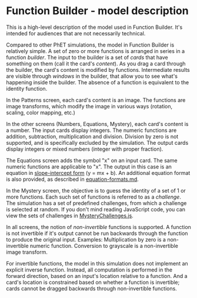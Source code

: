 # Function Builder - model description

This is a high-level description of the model used in Function Builder. It's intended for audiences
that are not necessarily technical.

Compared to other PhET simulations, the model in Function Builder is relatively simple.
A set of zero or more functions is arranged in series in a function *builder*.
The input to the builder is a set of *cards* that have something on them (call it the card's *content*).
As you drag a card through the builder, the card's content is modified by functions.
Intermediate results are visible through *windows* in the builder, that allow you to see what's happening
inside the builder.  The absence of a function is equivalent to the identity function.

In the Patterns screen, each card's content is an image. The functions are image transforms,
which modify the image in various ways (rotation, scaling, color mapping, etc.)

In the other screens (Numbers, Equations, Mystery), each card's content is a number. The input cards display
integers. The numeric functions are addition, subtraction, multiplication and division.  Division by zero is not
supported, and is specifically excluded by the simulation. The output cards display integers or mixed numbers
(integer with proper fraction).

The Equations screen adds the symbol "x" on an input card.  The same numeric functions are applicable to "x".
The output in this case is an equation in
[slope-intercept form](https://en.wikipedia.org/wiki/Linear_equation#Slope.E2.80.93intercept_form)
(y = mx + b). An additional equation format is also provided, as described in
[equation-formats.md](https://github.com/phetsims/function-builder/blob/main/doc/equation-formats.md).

In the Mystery screen, the objective is to guess the identity of a set of 1 or more functions. Each such
set of functions is referred to as a *challenge*.  The simulation has a set of predefined challenges, from
which a challenge is selected at random. If you don't mind reading JavaScript code, you can view the sets
of challenges in
[MysteryChallenges.js](https://github.com/phetsims/function-builder/blob/main/js/mystery/model/MysteryChallenges.js).

In all screens, the notion of *non-invertible* functions is supported. A function is not invertible if it's output
cannot be run backwards through the function to produce the original input. Examples: Multiplication by zero is a
non-invertible numeric function. Conversion to grayscale is a non-invertible image transform.

For invertible functions, the model in this simulation does not implement an explicit inverse function.
Instead, all computation is performed in the forward direction, based on an input's location relative
to a function. And a card's location is constrained based on whether a function is invertible; cards cannot be
dragged backwards through non-invertible functions.
